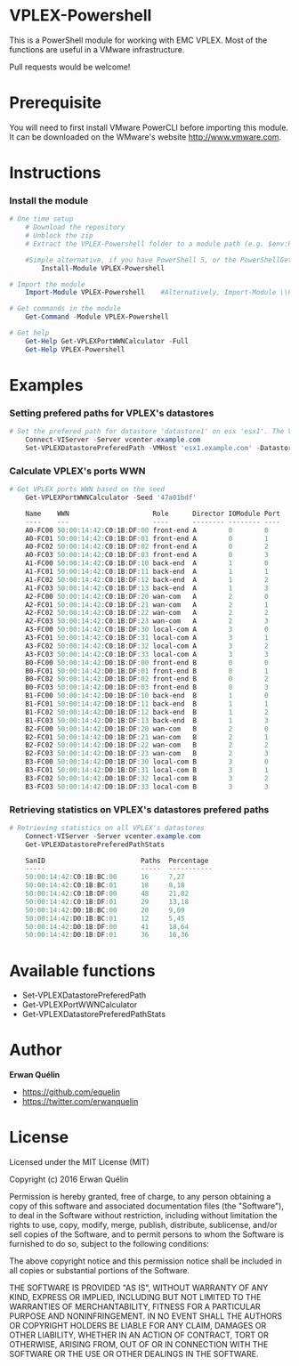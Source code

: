 # VPLEX-Powershell

This is a PowerShell module for working with EMC VPLEX. Most of the functions are useful in a VMware infrastructure.

Pull requests would be welcome!

# Prerequisite

You will need to first install VMware PowerCLI before importing this module. It can be downloaded on the WMware's website http://www.vmware.com.

# Instructions
### Install the module
```powershell
# One time setup
    # Download the repository
    # Unblock the zip
    # Extract the VPLEX-Powershell folder to a module path (e.g. $env:PSModulePath)

    #Simple alternative, if you have PowerShell 5, or the PowerShellGet module:
        Install-Module VPLEX-Powershell

# Import the module
    Import-Module VPLEX-Powershell    #Alternatively, Import-Module \\Path\To\VPLEX-Powershell

# Get commands in the module
    Get-Command -Module VPLEX-Powershell

# Get help
    Get-Help Get-VPLEXPortWWNCalculator -Full
    Get-Help VPLEX-Powershell
```

# Examples
### Setting prefered paths for VPLEX's datastores

```PowerShell
# Set the prefered path for datastore 'datastore1' on esx 'esx1'. The VPLEX is defining by is seed. The prefered path will be on port 0 or 1 of the Director A
    Connect-VIServer -Server vcenter.example.com
    Set-VPLEXDatastorePreferedPath -VMHost 'esx1.example.com' -Datastore 'datastore1' -Seed 47a01bdf -Director 'A' -Port 0,1
```

### Calculate VPLEX's ports WWN

```PowerShell
# Get VPLEX ports WWN based on the seed
    Get-VPLEXPortWWNCalculator -Seed '47a01bdf'

    Name    WWN                     Role      Director IOModule Port
    ----    ---                     ----      -------- -------- ----
    A0-FC00 50:00:14:42:C0:1B:DF:00 front-end A        0        0
    A0-FC01 50:00:14:42:C0:1B:DF:01 front-end A        0        1
    A0-FC02 50:00:14:42:C0:1B:DF:02 front-end A        0        2
    A0-FC03 50:00:14:42:C0:1B:DF:03 front-end A        0        3
    A1-FC00 50:00:14:42:C0:1B:DF:10 back-end  A        1        0
    A1-FC01 50:00:14:42:C0:1B:DF:11 back-end  A        1        1
    A1-FC02 50:00:14:42:C0:1B:DF:12 back-end  A        1        2
    A1-FC03 50:00:14:42:C0:1B:DF:13 back-end  A        1        3
    A2-FC00 50:00:14:42:C0:1B:DF:20 wan-com   A        2        0
    A2-FC01 50:00:14:42:C0:1B:DF:21 wan-com   A        2        1
    A2-FC02 50:00:14:42:C0:1B:DF:22 wan-com   A        2        2
    A2-FC03 50:00:14:42:C0:1B:DF:23 wan-com   A        2        3
    A3-FC00 50:00:14:42:C0:1B:DF:30 local-com A        3        0
    A3-FC01 50:00:14:42:C0:1B:DF:31 local-com A        3        1
    A3-FC02 50:00:14:42:C0:1B:DF:32 local-com A        3        2
    A3-FC03 50:00:14:42:C0:1B:DF:33 local-com A        3        3
    B0-FC00 50:00:14:42:D0:1B:DF:00 front-end B        0        0
    B0-FC01 50:00:14:42:D0:1B:DF:01 front-end B        0        1
    B0-FC02 50:00:14:42:D0:1B:DF:02 front-end B        0        2
    B0-FC03 50:00:14:42:D0:1B:DF:03 front-end B        0        3
    B1-FC00 50:00:14:42:D0:1B:DF:10 back-end  B        1        0
    B1-FC01 50:00:14:42:D0:1B:DF:11 back-end  B        1        1
    B1-FC02 50:00:14:42:D0:1B:DF:12 back-end  B        1        2
    B1-FC03 50:00:14:42:D0:1B:DF:13 back-end  B        1        3
    B2-FC00 50:00:14:42:D0:1B:DF:20 wan-com   B        2        0
    B2-FC01 50:00:14:42:D0:1B:DF:21 wan-com   B        2        1
    B2-FC02 50:00:14:42:D0:1B:DF:22 wan-com   B        2        2
    B2-FC03 50:00:14:42:D0:1B:DF:23 wan-com   B        2        3
    B3-FC00 50:00:14:42:D0:1B:DF:30 local-com B        3        0
    B3-FC01 50:00:14:42:D0:1B:DF:31 local-com B        3        1
    B3-FC02 50:00:14:42:D0:1B:DF:32 local-com B        3        2
    B3-FC03 50:00:14:42:D0:1B:DF:33 local-com B        3        3
```

### Retrieving statistics on VPLEX's datastores prefered paths

```PowerShell
# Retrieving statistics on all VPLEX's datastores
    Connect-VIServer -Server vcenter.example.com
    Get-VPLEXDatastorePreferedPathStats

    SanID                        Paths  Percentage
    -----                        -----  -----------
    50:00:14:42:C0:1B:BC:00      16     7,27
    50:00:14:42:C0:1B:BC:01      18     8,18
    50:00:14:42:C0:1B:DF:00      48     21,82
    50:00:14:42:C0:1B:DF:01      29     13,18
    50:00:14:42:D0:1B:BC:00      20     9,09
    50:00:14:42:D0:1B:BC:01      12     5,45
    50:00:14:42:D0:1B:DF:00      41     18,64
    50:00:14:42:D0:1B:DF:01      36     16,36
```

# Available functions

- Set-VPLEXDatastorePreferedPath
- Get-VPLEXPortWWNCalculator
- Get-VPLEXDatastorePreferedPathStats

# Author

**Erwan Quélin**
- <https://github.com/equelin>
- <https://twitter.com/erwanquelin>

# License

Licensed under the MIT License (MIT)

Copyright (c) 2016 Erwan Quélin

Permission is hereby granted, free of charge, to any person obtaining a copy
of this software and associated documentation files (the "Software"), to deal
in the Software without restriction, including without limitation the rights
to use, copy, modify, merge, publish, distribute, sublicense, and/or sell
copies of the Software, and to permit persons to whom the Software is
furnished to do so, subject to the following conditions:

The above copyright notice and this permission notice shall be included in all
copies or substantial portions of the Software.

THE SOFTWARE IS PROVIDED "AS IS", WITHOUT WARRANTY OF ANY KIND, EXPRESS OR
IMPLIED, INCLUDING BUT NOT LIMITED TO THE WARRANTIES OF MERCHANTABILITY,
FITNESS FOR A PARTICULAR PURPOSE AND NONINFRINGEMENT. IN NO EVENT SHALL THE
AUTHORS OR COPYRIGHT HOLDERS BE LIABLE FOR ANY CLAIM, DAMAGES OR OTHER
LIABILITY, WHETHER IN AN ACTION OF CONTRACT, TORT OR OTHERWISE, ARISING FROM,
OUT OF OR IN CONNECTION WITH THE SOFTWARE OR THE USE OR OTHER DEALINGS IN THE
SOFTWARE.
